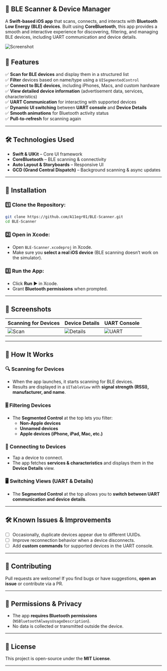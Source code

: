 
## 🔵 BLE Scanner & Device Manager  

A **Swift-based iOS app** that scans, connects, and interacts with **Bluetooth Low Energy (BLE) devices**. Built using **CoreBluetooth**, this app provides a smooth and interactive experience for discovering, filtering, and managing BLE devices, including UART communication and device details.

![Screenshot](path-to-your-screenshot.png) <!-- Replace with actual image path -->

## 📌 Features

✅ **Scan for BLE devices** and display them in a structured list  
✅ **Filter** devices based on name/type using a `UISegmentedControl`  
✅ **Connect to BLE devices**, including iPhones, Macs, and custom hardware  
✅ **View detailed device information** (advertisement data, services, characteristics)  
✅ **UART Communication** for interacting with supported devices  
✅ **Dynamic UI switching** between **UART console** and **Device Details**  
✅ **Smooth animations** for Bluetooth activity status  
✅ **Pull-to-refresh** for scanning again  

---

## 🛠️ Technologies Used

- **Swift & UIKit** – Core UI framework  
- **CoreBluetooth** – BLE scanning & connectivity  
- **Auto Layout & Storyboards** – Responsive UI  
- **GCD (Grand Central Dispatch)** – Background scanning & async updates  

---

## 🚀 Installation

### 1️⃣ Clone the Repository:
```bash
git clone https://github.com/A11egr01/BLE-Scanner.git
cd BLE-Scanner
```

### 2️⃣ Open in Xcode:
- Open `BLE-Scanner.xcodeproj` in Xcode.
- Make sure you **select a real iOS device** (BLE scanning doesn’t work on the simulator).

### 3️⃣ Run the App:
- Click **Run** ▶️ in Xcode.
- Grant **Bluetooth permissions** when prompted.

---

## 📸 Screenshots

| **Scanning for Devices** | **Device Details** | **UART Console** |
|---|---|---|
| ![Scan](path-to-your-image1.png) | ![Details](path-to-your-image2.png) | ![UART](path-to-your-image3.png) |

---

## 📖 How It Works

### 🔍 Scanning for Devices
- When the app launches, it starts scanning for BLE devices.
- Results are displayed in a `UITableView` with **signal strength (RSSI), manufacturer, and name**.

### 🎚 Filtering Devices
- The **Segmented Control** at the top lets you filter:
  - **Non-Apple devices**
  - **Unnamed devices**
  - **Apple devices (iPhone, iPad, Mac, etc.)**

### 🔗 Connecting to Devices
- Tap a device to connect.
- The app fetches **services & characteristics** and displays them in the **Device Details** view.

### 🖥 Switching Views (UART & Details)
- The **Segmented Control** at the top allows you to **switch between UART communication and device details**.

---

## 🛠 Known Issues & Improvements
- [ ] Occasionally, duplicate devices appear due to different UUIDs.
- [ ] Improve reconnection behavior when a device disconnects.
- [ ] Add **custom commands** for supported devices in the UART console.

---

## 🙌 Contributing
Pull requests are welcome! If you find bugs or have suggestions, **open an issue** or contribute via a PR.  

---

## 🔐 Permissions & Privacy
- The app **requires Bluetooth permissions** (`NSBluetoothAlwaysUsageDescription`).
- No data is collected or transmitted outside the device.

---

## 📜 License
This project is open-source under the **MIT License**.

---


